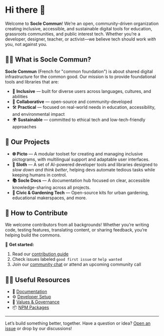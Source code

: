 # Hi there 👋

Welcome to **Socle Commun**!
We’re an open, community-driven organization creating inclusive, accessible, and sustainable digital tools for education, grassroots communities, and public interest tech. Whether you’re a developer, designer, teacher, or activist—we believe tech should work *with* you, not against you.

## 🙋‍♀️ What is Socle Commun?

**Socle Commun** (French for "common foundation") is about shared digital infrastructure for the common good.
Our mission is to provide foundational tools and libraries that are:

* 🌈 **Inclusive** — built for diverse users across languages, cultures, and abilities
* 👥 **Collaborative** — open-source and community-developed
* 🛠️ **Practical** — focused on real-world needs in education, accessibility, and environmental impact
* 🌍 **Sustainable** — committed to ethical tech and low-tech-friendly approaches

## 🔧 Our Projects

* **🌐 Picto** — A modular toolset for creating and managing inclusive pictograms, with multilingual support and adaptable user interfaces.
* **🤖 Sloth** — A set of AI-powered developer tools and libraries designed to *slow down and think better*, helping devs automate tedious tasks while keeping humans in control.
* **📚 Socle Docs** — A documentation hub focused on clear, accessible knowledge-sharing across all projects.
* **🌿 Civic & Gardening Tech** — Open-source kits for urban gardening, educational makerspaces, and more.

## 🌈 How to Contribute

We welcome contributors from all backgrounds! Whether you’re writing code, testing features, translating content, or sharing feedback, you’re helping build the commons.

👣 **Get started:**

1. Read our [contribution guide](CONTRIBUTING.md)
2. Check issues labeled `good first issue` or `help wanted`
3. Join our [community chat](https://github.com/socle-commun/discussions) or attend an upcoming community call

## 👩‍💻 Useful Resources

* 📖 [Documentation](./docs)
* ⚙️ [Developer Setup](./SETUP.md)
* 🧭 [Values & Governance](./VALUES.md)
* 📦 [NPM Packages](https://www.npmjs.com/org/socle-commun)

---

Let’s build something better, together.
Have a question or idea? [Open an issue](https://github.com/socle-commun/socle/issues) or drop by our discussions!
